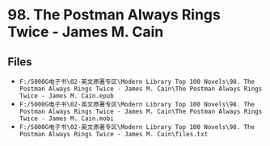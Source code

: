 # 98. The Postman Always Rings Twice - James M. Cain

## Files

- `F:/5000G电子书\02-英文原著专区\Modern Library Top 100 Novels\98. The Postman Always Rings Twice - James M. Cain\The Postman Always Rings Twice - James M. Cain.epub`
- `F:/5000G电子书\02-英文原著专区\Modern Library Top 100 Novels\98. The Postman Always Rings Twice - James M. Cain\The Postman Always Rings Twice - James M. Cain.mobi`
- `F:/5000G电子书\02-英文原著专区\Modern Library Top 100 Novels\98. The Postman Always Rings Twice - James M. Cain\files.txt`
